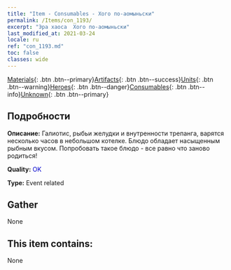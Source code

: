```yaml
---
title: "Item - Consumables - Хого по-аомыньски"
permalink: /Items/con_1193/
excerpt: "Эра хаоса  Хого по-аомыньски"
last_modified_at: 2021-03-24
locale: ru
ref: "con_1193.md"
toc: false
classes: wide
---
```

 [Materials](/ru/Items/){: .btn .btn--primary}[Artifacts](/ru/Items/Artifacts/){: .btn .btn--success}[Units](/ru/Items/Units/){: .btn .btn--warning}[Heroes](/ru/Items/Heroes/){: .btn .btn--danger}[Consumables](/ru/Items/Consumables/){: .btn .btn--info}[Unknown](/ru/Items/Unknown/){: .btn .btn--primary}

## Подробности
 **Описание:** Галиотис, рыбьи желудки и внутренности трепанга, варятся несколько часов в небольшом котелке. Блюдо обладает насыщенным рыбным вкусом. Попробовать такое блюдо - все равно что заново родиться!

 **Quality:** <span style="color: #0000CD">OK</span>

 **Type:** Event related

## Gather

  None

## This item contains:

  None

